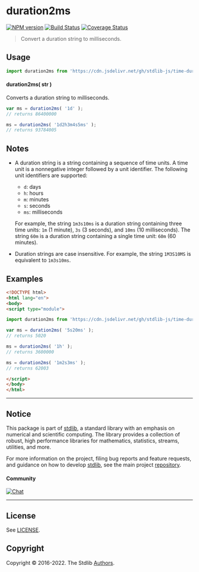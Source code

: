 <!--

@license Apache-2.0

Copyright (c) 2022 The Stdlib Authors.

Licensed under the Apache License, Version 2.0 (the "License");
you may not use this file except in compliance with the License.
You may obtain a copy of the License at

   http://www.apache.org/licenses/LICENSE-2.0

Unless required by applicable law or agreed to in writing, software
distributed under the License is distributed on an "AS IS" BASIS,
WITHOUT WARRANTIES OR CONDITIONS OF ANY KIND, either express or implied.
See the License for the specific language governing permissions and
limitations under the License.

-->

# duration2ms

[![NPM version][npm-image]][npm-url] [![Build Status][test-image]][test-url] [![Coverage Status][coverage-image]][coverage-url] <!-- [![dependencies][dependencies-image]][dependencies-url] -->

> Convert a duration string to milliseconds.



<section class="usage">

## Usage

```javascript
import duration2ms from 'https://cdn.jsdelivr.net/gh/stdlib-js/time-duration2ms@v0.0.1-esm/index.mjs';
```

#### duration2ms( str )

Converts a duration string to milliseconds.

```javascript
var ms = duration2ms( '1d' );
// returns 86400000

ms = duration2ms( '1d2h3m4s5ms' );
// returns 93784005
```

</section>

<!-- /.usage -->

<section class="notes">

## Notes

-   A duration string is a string containing a sequence of time units. A time unit is a nonnegative integer followed by a unit identifier. The following unit identifiers are supported:

    -   `d`: days
    -   `h`: hours
    -   `m`: minutes
    -   `s`: seconds
    -   `ms`: milliseconds

    For example, the string `1m3s10ms` is a duration string containing three time units: `1m` (1 minute), `3s` (3 seconds), and `10ms` (10 milliseconds). The string `60m` is a duration string containing a single time unit: `60m` (60 minutes).

-   Duration strings are case insensitive. For example, the string `1M3S10MS` is equivalent to `1m3s10ms`.

</section>

<!-- /.notes -->

<section class="examples">

## Examples

<!-- eslint no-undef: "error" -->

```html
<!DOCTYPE html>
<html lang="en">
<body>
<script type="module">

import duration2ms from 'https://cdn.jsdelivr.net/gh/stdlib-js/time-duration2ms@v0.0.1-esm/index.mjs';

var ms = duration2ms( '5s20ms' );
// returns 5020

ms = duration2ms( '1h' );
// returns 3600000

ms = duration2ms( '1m2s3ms' );
// returns 62003

</script>
</body>
</html>
```

</section>

<!-- /.examples -->



<!-- Section for related `stdlib` packages. Do not manually edit this section, as it is automatically populated. -->

<section class="related">

<!-- /.related -->

<!-- Section for all links. Make sure to keep an empty line after the `section` element and another before the `/section` close. -->


<section class="main-repo" >

* * *

## Notice

This package is part of [stdlib][stdlib], a standard library with an emphasis on numerical and scientific computing. The library provides a collection of robust, high performance libraries for mathematics, statistics, streams, utilities, and more.

For more information on the project, filing bug reports and feature requests, and guidance on how to develop [stdlib][stdlib], see the main project [repository][stdlib].

#### Community

[![Chat][chat-image]][chat-url]

---

## License

See [LICENSE][stdlib-license].


## Copyright

Copyright &copy; 2016-2022. The Stdlib [Authors][stdlib-authors].

</section>

<!-- /.stdlib -->

<!-- Section for all links. Make sure to keep an empty line after the `section` element and another before the `/section` close. -->

<section class="links">

[npm-image]: http://img.shields.io/npm/v/@stdlib/time-duration2ms.svg
[npm-url]: https://npmjs.org/package/@stdlib/time-duration2ms

[test-image]: https://github.com/stdlib-js/time-duration2ms/actions/workflows/test.yml/badge.svg?branch=v0.0.1
[test-url]: https://github.com/stdlib-js/time-duration2ms/actions/workflows/test.yml?query=branch:v0.0.1

[coverage-image]: https://img.shields.io/codecov/c/github/stdlib-js/time-duration2ms/main.svg
[coverage-url]: https://codecov.io/github/stdlib-js/time-duration2ms?branch=main

<!--

[dependencies-image]: https://img.shields.io/david/stdlib-js/time-duration2ms.svg
[dependencies-url]: https://david-dm.org/stdlib-js/time-duration2ms/main

-->

[chat-image]: https://img.shields.io/gitter/room/stdlib-js/stdlib.svg
[chat-url]: https://gitter.im/stdlib-js/stdlib/

[stdlib]: https://github.com/stdlib-js/stdlib

[stdlib-authors]: https://github.com/stdlib-js/stdlib/graphs/contributors

[umd]: https://github.com/umdjs/umd
[es-module]: https://developer.mozilla.org/en-US/docs/Web/JavaScript/Guide/Modules

[deno-url]: https://github.com/stdlib-js/time-duration2ms/tree/deno
[umd-url]: https://github.com/stdlib-js/time-duration2ms/tree/umd
[esm-url]: https://github.com/stdlib-js/time-duration2ms/tree/esm
[branches-url]: https://github.com/stdlib-js/time-duration2ms/blob/main/branches.md

[stdlib-license]: https://raw.githubusercontent.com/stdlib-js/time-duration2ms/main/LICENSE

[standard-streams]: https://en.wikipedia.org/wiki/Standard_streams

[mdn-regexp]: https://developer.mozilla.org/en-US/docs/Web/JavaScript/Guide/Regular_Expressions

<!-- <related-links> -->

<!-- </related-links> -->

</section>

<!-- /.links -->
